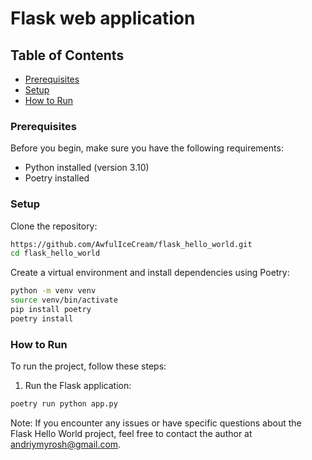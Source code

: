 # Flask web application

## Table of Contents
<!-- TOC -->
  * [Prerequisites](https://github.com/AwfulIceCream/flask_hello_world/blob/main/README.md#Prerequisites)
  * [Setup](https://github.com/AwfulIceCream/flask_hello_world/blob/main/README.md#Setup)
  * [How to Run](https://github.com/AwfulIceCream/flask_hello_world/blob/main/README.md#How-to-run)
<!-- TOC -->

### Prerequisites
Before you begin, make sure you have the following requirements:

- Python installed (version 3.10)
- Poetry installed

### Setup
Clone the repository:

```bash
https://github.com/AwfulIceCream/flask_hello_world.git
cd flask_hello_world
```

Create a virtual environment and install dependencies using Poetry:

```bash
python -m venv venv
source venv/bin/activate
pip install poetry
poetry install
```

### How to Run
To run the project, follow these steps:

1. Run the Flask application:

```bash
poetry run python app.py
```

Note:
If you encounter any issues or have specific questions about the Flask Hello World project, feel free to contact the author at <andriymyrosh@gmail.com>.
